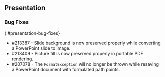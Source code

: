 ## Presentation

### Bug Fixes
{:#presentation-bug-fixes}

* \#213387 - Slide background is now preserved properly while converting a PowerPoint slide to image.
* \#213409 - Picture fill is now preserved properly in portable PDF rendering.
* \#207078 - The `FormatException` will no longer be thrown while resaving a PowerPoint document with formulated path points.
